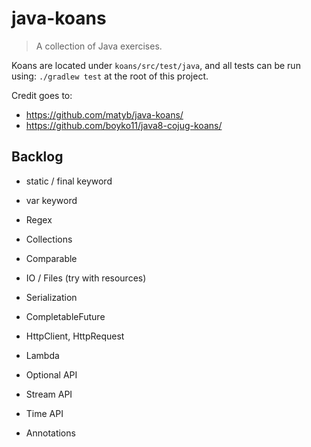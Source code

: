 # java-koans
> A collection of Java exercises. 

Koans are located under `koans/src/test/java`, and all tests can be run using: `./gradlew test` at the root of 
this project.

Credit goes to:
* https://github.com/matyb/java-koans/
* https://github.com/boyko11/java8-cojug-koans/

## Backlog

* static / final keyword
* var keyword
* Regex

* Collections
* Comparable
* IO / Files (try with resources)
* Serialization

* CompletableFuture
* HttpClient, HttpRequest

* Lambda
* Optional API
* Stream API
* Time API

* Annotations
